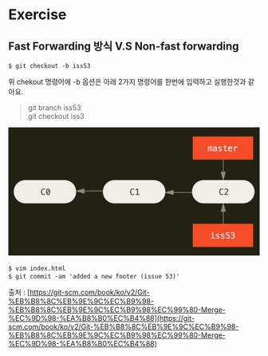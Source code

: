 # Exercise

## Fast Forwarding 방식 V.S Non-fast forwarding



```text
$ git checkout -b iss53 
```

위 chekout 명령어에 -b 옵션은 아래 2가지 명령어를 한번에 입력하고 실행한것과 같아요. 

> git branch iss53  
> git checkout iss3

![](../../.gitbook/assets/image%20%28255%29.png)

```text
$ vim index.html 
$ git commit -am 'added a new footer (issue 53)'
```











출처 : [https://git-scm.com/book/ko/v2/Git-%EB%B8%8C%EB%9E%9C%EC%B9%98-%EB%B8%8C%EB%9E%9C%EC%B9%98%EC%99%80-Merge-%EC%9D%98-%EA%B8%B0%EC%B4%88](https://git-scm.com/book/ko/v2/Git-%EB%B8%8C%EB%9E%9C%EC%B9%98-%EB%B8%8C%EB%9E%9C%EC%B9%98%EC%99%80-Merge-%EC%9D%98-%EA%B8%B0%EC%B4%88)

